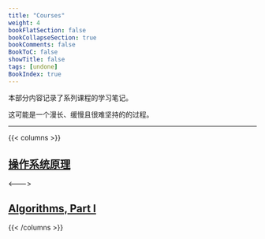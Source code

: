 ```yaml
---
title: "Courses"
weight: 4
bookFlatSection: false
bookCollapseSection: true
bookComments: false
BookToC: false
showTitle: false
tags: [undone]
BookIndex: true
---
```


本部分内容记录了系列课程的学习笔记。

这可能是一个漫长、缓慢且很难坚持的的过程。

---

{{< columns >}}

## [操作系统原理](./operating_system_peking/_index.md)
<--->
## [Algorithms, Part I](./algorithms_part1/_index.md)

{{< /columns >}}
